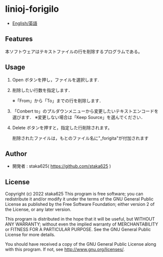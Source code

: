 # linioj-forigilo

- [English/英語](Readme.md)

## Features

本ソフトウェアはテキストファイルの行を削除するプログラムである。

## Usage

1. Open ボタンを押し，ファイルを選択します.

1. 削除したい行数を指定します．

   ※「From」から「To」までの行を削除します．

1. 「Conbert to」のプルダウンメニューから変更したいテキストエンコードを選びます．
   ※変更しない場合は「Keep Source」を選んでください．

1. Delete ボタンを押すと，指定した行削除されます。

   削除されたファイルは，もとのファイル名に"\_forigita"が付加されます

## Author

- 開発者 : staka625( https://github.com/staka625 )

## License

Copyright (c) 2022 staka625
This program is free software; you can redistribute it and/or
modify it under the terms of the GNU General Public License
as published by the Free Software Foundation; either version 2
of the License, or any later version.

This program is distributed in the hope that it will be useful,
but WITHOUT ANY WARRANTY; without even the implied warranty of
MERCHANTABILITY or FITNESS FOR A PARTICULAR PURPOSE. See the
GNU General Public License for more details.

You should have received a copy of the GNU General Public License
along with this program. If not, see http://www.gnu.org/licenses/.
